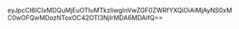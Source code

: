 eyJpcCI6ICIxMDQuMjEuOTIuMTkzIiwgInVwZGF0ZWRfYXQiOiAiMjAyNS0xMC0wOFQwMDozNToxOC42OTI3NjIrMDA6MDAifQ==